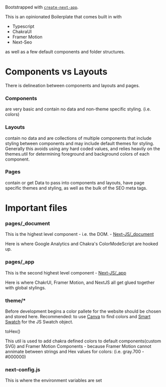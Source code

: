Bootstrapped with [`create-next-app`](https://github.com/vercel/next.js/tree/canary/packages/create-next-app).

This is an opinionated Boilerplate that comes built in with

- Typescript
- ChakraUI
- Framer Motion
- Next-Seo

as well as a few default components and folder structures.

# Components vs Layouts

There is delineation between components and layouts and pages.

### Components

are very basic and contain no data and non-theme specific styling. (i.e. colors)

### Layouts

contain no data and are collections of multiple components that include styling between components and may include default themes for styling.
Generally this avoids using any hard coded values, and relies heavily on the themes.util for determining foreground and background colors of each component.

### Pages

contain or get Data to pass into components and layouts, have page specific themes and styling, as well as the bulk of the SEO meta tags.

# Important files

### pages/\_document

This is the highest level component - i.e. the DOM. - [Next-JS/\_document](https://nextjs.org/docs/advanced-features/custom-document)

Here is where Google Analytics and Chakra's ColorModeScript are hooked up.

### pages/\_app

This is the second highest level component - [Next-JS/\_app](https://nextjs.org/docs/advanced-features/custom-app)

Here is where ChakrUI, Framer Motion, and NextJS all get glued together with global stylings.

### theme/\*

Before development begins a color pallete for the website should be chosen and stored here.
Recommended: to use [Canva](https://www.canva.com/colors/color-palette-generator/) to find colors
and [Smart Swatch](https://smart-swatch.netlify.app/) for the JS Swatch object.

toHex()

This util is used to add chakra defined colors to default components(custom SVG) and Framer Motion Components -
because Framer Motion cannot annimate between strings and Hex values for colors: (i.e. gray.700 - #000000)

### next-config.js

This is where the environment variables are set
